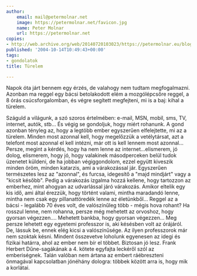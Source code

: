```yaml
---
author:
    email: mail@petermolnar.net
    image: https://petermolnar.net/favicon.jpg
    name: Peter Molnar
    url: https://petermolnar.net
copies:
- http://web.archive.org/web/20140720103023/https://petermolnar.eu/blog/turelem/
published: '2004-10-14T10:49:43+00:00'
tags:
- gondolatok
title: Türelem

---
```


Napok óta járt bennem egy érzés, de valahogy nem tudtam megfogalmazni.
Azonban ma reggel egy bácsi betolakodott elém a mozgólépcsőre reggel, a
8 órás csúcsforgalomban, és végre segített megfejteni, mi is a baj:
kihal a türelem.

Száguld a világunk, a szó szoros értelmében: e-mail, MSN, mobil, sms,
TV, internet, autók, stb... És végig se gondoljuk, hogy miért rohanunk.
A gond azonban tényleg az, hogy a legtöbb ember egyszerűen elfelejtette,
mi az a türelem. Minden most azonnal kell, hogy megelőzzük a
vetélytársat, azt a telefont most azonnal el kell intézni, már ott is
kell lennem most azonnal... Persze, megint a kérdés, hogy ha nem lenne
az internet...elismerem, jó dolog, elismerem, hogy jó, hogy valakinek
másodperceken belül tudok üzenetet küldeni, de ha jobban végiggondolom,
ezzel együtt kiveszik minden öröm, minden katarzis, ami a várakozással
jár. Egyszerűen természetes lesz az "azonnal", és furcsa, idegesítő a
"majd mindjárt" vagy a "kicsit később". Pedig a várakozás izgalma hozzá
kellene, hogy tartozzon az emberhez, mint ahogyan az udvarlással járó
várakozás. Amikor eltelik egy kis idő, ami által érezzük, hogy történt
valami, mintha maradandó lenne, mintha nem csak egy pillanattöredék
lenne az életünkből... Reggel az a bácsi - legalább 70 éves volt, de
valószínűleg több - mégis hova rohant? Ha rosszul lenne, nem rohanna,
persze még mehetett az orvoshoz, hogy gyorsan végezzen.... Mehetett
bankba, hogy gyorsan végezzen... Meg persze lehetett egy egyetemi
professzor is, aki késésben volt az órájáról. De, lássuk be, ennek elég
kicsi a valószínűsége. Az ilyen professzorok már nem szoktak késni.
Mindent összevetve loholunk egyenesen az idegi és fizikai határra, ahol
az ember nem bír el többet. Biztosan jó lesz. Frank Herbert
Dűne-sagákának a 4. kötete egyfajta leckéről szól az emberiségnek. Talán
valóban nem ártana az embert ráébreszteni önmagával kapcsolatban
jónéhány dologra: többek között arra is, hogy mik a korlátai.